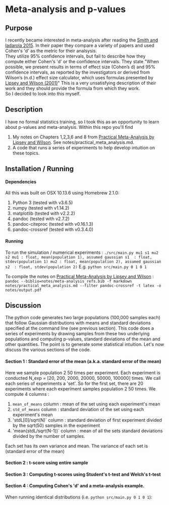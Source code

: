 # Meta-analysis and p-values
## Purpose
I recently became interested in meta-analysis after reading the [Smith and Iadarola 2015](https://www.tandfonline.com/doi/abs/10.1080/15374416.2015.1077448).
In their paper they compare a variety of papers and used Cohen's 'd' as the metric for their analsysis.  
They utilize 95% confidence intervals, but fail to describe how they compute either Cohen's 'd' or the confidence intervals.
They state "When possible, we present results in terms of effect size (Cohen’s d) and 95% confidence intervals, as reported by the investigators or derived from Wilson’s (n.d.) effect size calculator, which uses formulas presented by [Lipsey and Wilson (2001)](https://psycnet.apa.org/record/2000-16602-000)"
This is a very unsatisfying description of their work and they should provide the formula from which they work.  
So I decided to look into this myself.

## Description
I have no formal statistics training, so I took this as an opportunity to learn about p-values and meta-analysis.
Within this repo you'll find

1. My notes on Chapters 1,2,3,6 and 8 from [Practical Meta-Analysis by Lipsey and Wilson](https://psycnet.apa.org/record/2000-16602-000).
See notes/practical_meta_analysis.md.
2. A code that runs a series of experiments to help develop intuition on these topics.


## Installation / Running
#### Dependencies
All this was built on OSX 10.13.6 using Homebrew 2.1.0:
1. Python 3 (tested with v3.6.5)
2. numpy    (tested with v1.14.2)
3. matplotlib (tested with v2.2.2)
4. pandoc   (tested with v2.7.2)
5. pandoc-citeproc (tested with v0.16.1.3)
6. pandoc-crossref (tested with v0.3.4.0)

#### Running
To run the simulation / numerical experiments :
`./src/main.py mu1 s1 mu2 s2
    mu1 : float, mean(population 1), assumed gaussian
    s1  : float, stdev(population 1)
    mu2 : float, mean(population 2), assumed gaussian
    s2  : float, stdev(population 2)`
E.g.
`python src/main.py 0 1 0 1` 

To compile the notes on [Practical Meta-Analysis by Lipsey and Wilson](https://psycnet.apa.org/record/2000-16602-000) : 
`pandoc --biblio=notes/meta-analysis_refs.bib -f markdown notes/practical_meta_analysis.md --filter pandoc-crossref -t latex -o notes/output.pdf`


## Discussion
The python code generates two large populations (100,000 samples each) that follow Gaussian distributions with means and standard deviations specified at the command line (see previous section).
This code does a series of experiments by drawing samples from these two underlying populations and computing p-values, standard deviations of the mean and other quantities. 
The point is to generate some statistical intuition.
Let's now discuss the various sections of the code.

#### Section 1 : Standard error of the mean (a.k.a. standard error of the mean)
Here we sample population 2 50 times per experiment.
Each experiment is conducted N_exp = [20, 200, 2000, 20000, 50000, 100000] times.
We call each series of experiments a 'set'.
So for the first set, there are 20 experiments where each experiment samples population 2 50 times.
We compute 4 columns : 
1. `mean_of_means` column : mean of the set using each experiment's mean 
2. `std_of_means` column  : standard deviation of the set using each experiment's mean 
3. 'stdL[0]/sqrt(N)` column : standard deviation of first experiment divided by the sqrt(50) samples in the experiment
4. 'mean(stdL/sqrt(N-1))` column : mean of all the sets standard deviations divided by the number of samples.

Each set has its own variance and mean. 
The variance of each set is (standard error of the mean) 


#### Section 2 : t-score using entire sample


#### Section 3 : Computing t-scores using Student's t-test and Welch's t-test


#### Section 4 : Computing Cohen's 'd' and a meta-analysis example.



When running identical distributions (i.e. `python src/main.py 0 1 0 1`):

<!---[Smith and Iadarola 2015][https://www.tandfonline.com/doi/abs/10.1080/15374416.2015.1077448]'s confidence intervals aren't necessarily symetric, which is confusing because on p114 of [Lipsey and Wilson (2001)][https://psycnet.apa.org/record/2000-16602-000] they describe computing the confidence interval utilizing the critical value of the z-distribution and simply doing `mean effect size +/- z_crit_value`.
Using [Lipsey and Wilson (2001)][https://psycnet.apa.org/record/2000-16602-000] formulation of the confidence interval, it should be symmetric about the mean.
It is not obvious from their -->

